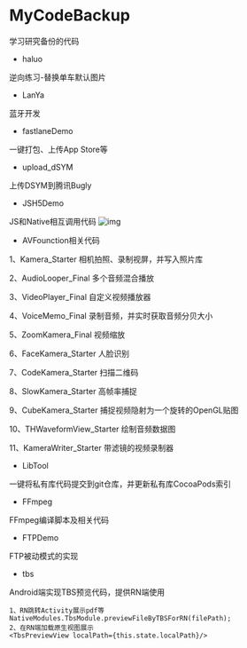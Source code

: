 # MyCodeBackup

学习研究备份的代码

* haluo

逆向练习-替换单车默认图片

* LanYa

蓝牙开发

* fastlaneDemo

一键打包、上传App Store等

* upload_dSYM

上传DSYM到腾讯Bugly

* JSH5Demo

JS和Native相互调用代码
![img](https://github.com/wj610671226/MyCodeBackup/blob/master/JSH5Demo/jsCallNative.gif)<br>

* AVFounction相关代码

1、Kamera_Starter 相机拍照、录制视屏，并写入照片库

2、AudioLooper_Final 多个音频混合播放

3、VideoPlayer_Final 自定义视频播放器

4、VoiceMemo_Final 录制音频，并实时获取音频分贝大小

5、ZoomKamera_Final  视频缩放

6、FaceKamera_Starter 人脸识别

7、CodeKamera_Starter 扫描二维码

8、SlowKamera_Starter 高帧率捕捉

9、CubeKamera_Starter 捕捉视频隐射为一个旋转的OpenGL贴图

10、THWaveformView_Starter 绘制音频数据图

11、KameraWriter_Starter 带滤镜的视频录制器

* LibTool

一键将私有库代码提交到git仓库，并更新私有库CocoaPods索引

* FFmpeg

FFmpeg编译脚本及相关代码

* FTPDemo

FTP被动模式的实现

* tbs

Android端实现TBS预览代码，提供RN端使用

```
1、RN跳转Activity展示pdf等
NativeModules.TbsModule.previewFileByTBSForRN(filePath);
2、在RN端加载原生视图展示
<TbsPreviewView localPath={this.state.localPath}/>
```



